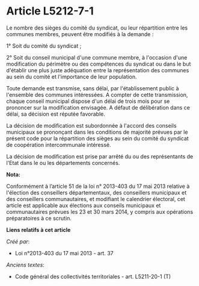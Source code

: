 # Article L5212-7-1

Le nombre des sièges du comité du syndicat, ou leur répartition entre les communes membres, peuvent être modifiés à la
demande : 

1° Soit du comité du syndicat ; 

2° Soit du conseil municipal d'une commune membre, à l'occasion d'une modification du périmètre ou des compétences du
syndicat ou dans le but d'établir une plus juste adéquation entre la représentation des communes au sein du comité et
l'importance de leur population. 

Toute demande est transmise, sans délai, par l'établissement public à l'ensemble des communes intéressées. A compter de cette
transmission, chaque conseil municipal dispose d'un délai de trois mois pour se prononcer sur la modification envisagée. A
défaut de délibération dans ce délai, sa décision est réputée favorable. 

La décision de modification est subordonnée à l'accord des conseils municipaux se prononçant dans les conditions de majorité
prévues par le présent code pour la répartition des sièges au sein du comité du syndicat de coopération intercommunale
intéressé. 

La décision de modification est prise par arrêté du ou des représentants de l'Etat dans le ou les départements concernés.

**Nota:**

Conformément à l’article 51 de la loi n° 2013-403 du 17 mai 2013 relative à l'élection des conseillers départementaux, des
conseillers municipaux et des conseillers communautaires, et modifiant le calendrier électoral, cet article est applicable
aux élections aux conseils municipaux et communautaires prévues les 23 et 30 mars 2014, y compris aux opérations
préparatoires à ce scrutin.

**Liens relatifs à cet article**

_Créé par_:

  - Loi n°2013-403 du 17 mai 2013 - art. 37

_Anciens textes_:

  - Code général des collectivités territoriales - art. L5211-20-1 (T)
